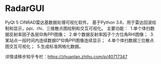 # RadarGUI
PyQt 5 CINRAD雷达基数据处理可视化软件。
基于Python 3.6，用于雷达回波绘制和显示，ppi、rhi、三维散点图绘制和交互可视化。
主要功能：
  1.单个体扫数据反射率因子各层仰角PPI图像；
  2.单个数据反射率因子个方位角RHI图像；
  3.某站点一段时间内连续数据0°仰角PPI图像连续显示；
  4.单个体扫数据三位散点图交互可视化；
  5.生成标准网格化数据。

详情请移步知乎专栏：https://zhuanlan.zhihu.com/p/40717347
